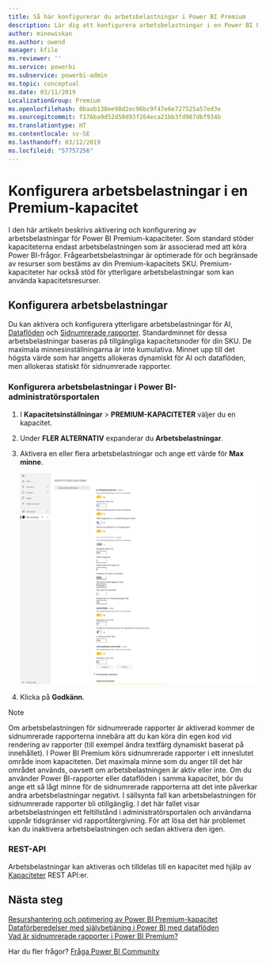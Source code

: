 ```yaml
---
title: Så här konfigurerar du arbetsbelastningar i Power BI Premium
description: Lär dig att konfigurera arbetsbelastningar i en Power BI Premium-kapacitet.
author: minewiskan
ms.author: owend
manager: kfile
ms.reviewer: ''
ms.service: powerbi
ms.subservice: powerbi-admin
ms.topic: conceptual
ms.date: 03/11/2019
LocalizationGroup: Premium
ms.openlocfilehash: 0baab138ee98d2ec96bc9f47e6e727525a57ed3e
ms.sourcegitcommit: f176ba9d52d50d93f264eca21bb3fd987dbf934b
ms.translationtype: HT
ms.contentlocale: sv-SE
ms.lasthandoff: 03/12/2019
ms.locfileid: "57757256"
---
```

# <a name="configure-workloads-in-a-premium-capacity"></a>Konfigurera arbetsbelastningar i en Premium-kapacitet

I den här artikeln beskrivs aktivering och konfigurering av arbetsbelastningar för Power BI Premium-kapaciteter. Som standard stöder kapaciteterna endast arbetsbelastningen som är associerad med att köra Power BI-frågor. Frågearbetsbelastningar är optimerade för och begränsade av resurser som bestäms av din Premium-kapacitets SKU. Premium-kapaciteter har också stöd för ytterligare arbetsbelastningar som kan använda kapacitetsresurser.

## <a name="configure-workloads"></a>Konfigurera arbetsbelastningar

Du kan aktivera och konfigurera ytterligare arbetsbelastningar för AI, [Dataflöden](service-dataflows-overview.md#dataflow-capabilities-on-power-bi-premium) och [Sidnumrerade rapporter](paginated-reports-save-to-power-bi-service.md). Standardminnet för dessa arbetsbelastningar baseras på tillgängliga kapacitetsnoder för din SKU. De maximala minnesinställningarna är inte kumulativa. Minnet upp till det högsta värde som har angetts allokeras dynamiskt för AI och dataflöden, men allokeras statiskt för sidnumrerade rapporter. 

### <a name="to-configure-workloads-in-the-power-bi-admin-portal"></a>Konfigurera arbetsbelastningar i Power BI-administratörsportalen

1. I **Kapacitetsinställningar** > **PREMIUM-KAPACITETER** väljer du en kapacitet.

1. Under **FLER ALTERNATIV** expanderar du **Arbetsbelastningar**.

1. Aktivera en eller flera arbetsbelastningar och ange ett värde för **Max minne**.   

    
    ![Aktivera arbetsbelastningar](media/service-admin-premium-workloads/admin-portal-workloads.png)

1. Klicka på **Godkänn**.

> [!NOTE]
> Om arbetsbelastningen för sidnumrerade rapporter är aktiverad kommer de sidnumrerade rapporterna innebära att du kan köra din egen kod vid rendering av rapporter (till exempel ändra textfärg dynamiskt baserat på innehållet). I Power BI Premium körs sidnumrerade rapporter i ett inneslutet område inom kapaciteten. Det maximala minne som du anger till det här området används, oavsett om arbetsbelastningen är aktiv eller inte. Om du använder Power BI-rapporter eller dataflöden i samma kapacitet, bör du ange ett så lågt minne för de sidnumrerade rapporterna att det inte påverkar andra arbetsbelastningar negativt. I sällsynta fall kan arbetsbelastningen för sidnumrerade rapporter bli otillgänglig. I det här fallet visar arbetsbelastningen ett feltillstånd i administratörsportalen och användarna uppnår tidsgränser vid rapportåtergivning. För att lösa det här problemet kan du inaktivera arbetsbelastningen och sedan aktivera den igen.


### <a name="rest-api"></a>REST-API

Arbetsbelastningar kan aktiveras och tilldelas till en kapacitet med hjälp av [Kapaciteter](https://docs.microsoft.com/rest/api/power-bi/capacities) REST API:er.


## <a name="next-steps"></a>Nästa steg

[Resurshantering och optimering av Power BI Premium-kapacitet](service-premium-understand-how-it-works.md)   
[Dataförberedelser med självbetjäning i Power BI med dataflöden](service-dataflows-overview.md)   
[Vad är sidnumrerade rapporter i Power BI Premium?](paginated-reports-report-builder-power-bi.md)   

Har du fler frågor? [Fråga Power BI Community](http://community.powerbi.com/)